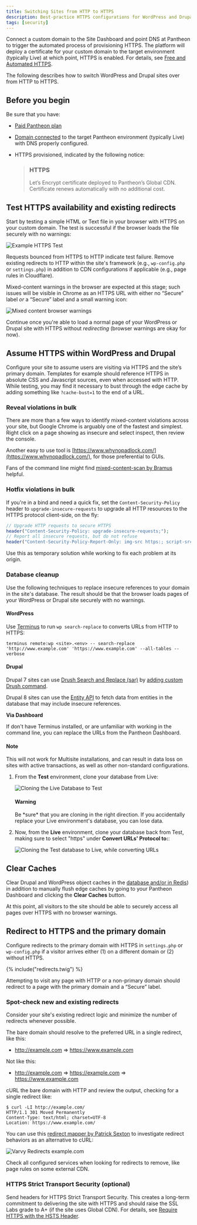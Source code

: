 ```yaml
---
title: Switching Sites from HTTP to HTTPS
description: Best-practice HTTPS configurations for WordPress and Drupal to fix mixed-content browser warnings and excessive redirects.
tags: [security]
---
```

Connect a custom domain to the Site Dashboard and point DNS at Pantheon to trigger the automated process of provisioning HTTPS. The platform will deploy a certificate for your custom domain to the target environment (typically Live) at which point, HTTPS is enabled. For details, see [Free and Automated HTTPS](/docs/https/).

The following describes how to switch WordPress and Drupal sites over from HTTP to HTTPS.

## Before you begin
Be sure that you have:

- [Paid Pantheon plan](/docs/guides/launch/plans/)
- [Domain connected](/docs/guides/launch/domains/) to the target Pantheon environment (typically Live) with DNS properly configured.
- HTTPS provisioned, indicated by the following notice:

    <blockquote class="block-success">
    <h3 class="info">HTTPS</h3>
    <span class="glyphicons glyphicons-ok text-success"></span> Let’s Encrypt certificate deployed to Pantheon’s Global CDN. Certificate renews automatically with no additional cost.</blockquote>

## Test HTTPS availability and existing redirects
Start by testing a simple HTML or Text file in your browser with HTTPS on your custom domain. The test is successful if the browser loads the file securely with no warnings:

![Example HTTPS Test](/source/docs/assets/images/dummy-html-https-test.png)

Requests bounced from HTTPS to HTTP indicate test failure. Remove existing redirects to HTTP within the site's framework (e.g., `wp-config.php` or `settings.php`) in addition to CDN configurations if applicable (e.g., page rules in Cloudflare).

Mixed-content warnings in the browser are expected at this stage; such issues will be visible in Chrome as an HTTPS URL with either no “Secure” label *or* a “Secure” label and a small warning icon:

![Mixed content browser warnings](/source/docs/assets/images/mixed-content-console-error.png)

Continue once you're able to load a normal page of your WordPress or Drupal site with HTTPS without _redirecting_ (browser warnings are okay for now).

## Assume HTTPS within WordPress and Drupal
Configure your site to assume users are visiting via HTTPS and the site’s primary domain. Templates for example should reference HTTPS in absolute CSS and Javascript sources, even when accessed with HTTP. While testing, you may find it necessary to bust through the edge cache by adding something like `?cache-bust=1` to the end of a URL.

### Reveal violations in bulk
There are more than a few ways to identify mixed-content violations across your site, but Google Chrome is arguably one of the fastest and simplest. Right click on a page showing as insecure and select inspect, then review the console.

Another easy to use tool is [https://www.whynopadlock.com/](https://www.whynopadlock.com/), for those preferential to GUIs.

Fans of the command line might find [mixed-content-scan by Bramus](https://github.com/bramus/mixed-content-scan) helpful.
### Hotfix violations in bulk
If you're in a bind and need a quick fix, set the `Content-Security-Policy` header to `upgrade-insecure-requests` to upgrade all HTTP resources to the HTTPS protocol client-side, on the fly:

```PHP
// Upgrade HTTP requests to secure HTTPS
header("Content-Security-Policy: upgrade-insecure-requests;");
// Report all insecure requests, but do not refuse
header("Content-Security-Policy-Report-Only: img-src https:; script-src https: 'unsafe-inline'; style-src https: 'unsafe-inline';");
```

Use this as temporary solution while working to fix each problem at its origin.
### Database cleanup
Use the following techniques to replace insecure references to your domain in the site's database. The result should be that the browser loads pages of your WordPress or Drupal site securely with no warnings.

#### WordPress
Use [Terminus](/docs/terminus) to run `wp search-replace` to converts URLs from HTTP to HTTPS:

```
terminus remote:wp <site>.<env> -- search-replace 'http://www.example.com' 'https://www.example.com' --all-tables --verbose
```

#### Drupal
Drupal 7 sites can use [Drush Search and Replace (sar)](https://www.drupal.org/project/sar) by [adding custom Drush command](/docs/drush/#add-custom-drush-commands).

Drupal 8 sites can use the [Entity API](https://www.drupal.org/docs/8/api/entity-api/introduction-to-entity-api-in-drupal-8) to fetch data from entities in the database that may include insecure references.

**Via Dashboard**

If don't have Terminus installed, or are unfamiliar with working in the command line, you can replace the URLs from the Pantheon Dashboard.

<div class="alert alert-info" role="alert">
  <h4 class="info">Note</h4>
  <p markdown="1">This will not work for Multisite installations, and can result in data loss on sites with active transactions, as well as other non-standard configurations.</p>
</div>

1. From the **Test** environment, clone your database from Live:

    ![Cloning the Live Database to Test](/source/docs/assets/images/dashboard/clone-live-to-test.png)

    <div class="alert alert-danger" role="alert">
      <h4 class="info">Warning</h4>
      <p markdown="1">Be *sure* that you are cloning in the right direction. If you accidentally replace your Live environment's database, you can lose data.</p>
    </div>

2. Now, from the **Live** environment, clone your database back from Test, making sure to select "https" under **Convert URLs' Protocol to:**:

    ![Cloning the Test database to Live, while converting URLs](/source/docs/assets/images/dashboard/clone-test-to-live.png)

## Clear Caches
Clear Drupal and WordPress object caches in the [database and/or in Redis](/docs/drupal-redis/#clear-cache)) in addition to manually flush edge caches by going to your Pantheon Dashboard and clicking the **Clear Caches** button.

At this point, all visitors to the site should be able to securely access all pages over HTTPS with no browser warnings.
## Redirect to HTTPS and the primary domain
Configure redirects to the primary domain with HTTPS in `settings.php` or `wp-config.php` if a visitor arrives either (1) on a different domain or (2) without HTTPS.

{% include("redirects.twig") %}

Attempting to visit any page with HTTP or a non-primary domain should redirect to a page with the primary domain and a “Secure” label.

### Spot-check new and existing redirects
Consider your site's existing redirect logic and minimize the number of redirects whenever possible.

The bare domain should resolve to the preferred URL in a single redirect, like this:

* http://example.com => https://www.example.com

Not like this:

* http://example.com => https://example.com => https://www.example.com

cURL the bare domain with HTTP and review the output, checking for a single redirect like:

```
$ curl -LI http://example.com/
HTTP/1.1 301 Moved Permanently
Content-Type: text/html; charset=UTF-8
Location: https://www.example.com/
```

You can use this [redirect mapper by Patrick Sexton](https://varvy.com/tools/redirects/) to investigate redirect behaviors as an alternative to cURL:

![Varvy Redirects example.com](/source/docs/assets/images/varvy-redirect-mapper.png)

Check all configured services when looking for redirects to remove, like page rules on some external CDN.

### HTTPS Strict Transport Security (optional)
Send headers for HTTPS Strict Transport Security. This creates a long-term commitment to delivering the site with HTTPS and should raise the SSL Labs grade to A+ (if the site uses Global CDN). For details, see [Require HTTPS with the HSTS Header](/docs/hsts).
